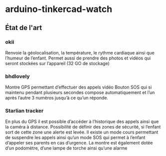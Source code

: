 # arduino-tinkercad-watch







## État de l'art


### okii 

Renvoie la géolocalisation, la température, le rythme cardiaque ainsi que l’humeur de l’enfant. 
Permet aussi de prendre des photos et vidéos qui seront stockées sur l’appareil (32 GO de stockage) 

### bhdlovely 

Montre GPS permettant d’effectuer des appels vidéo 
Bouton SOS qui si maintenu pendant plusieurs secondes compose automatiquement et l’un après l’autre 3 numéros jusqu’à ce qu’un réponde. 

### Starlian tracker 

En plus du GPS il est possible d’accéder à l’historique des appels ainsi que la caméra à distance. Possibilité de définir des zones de sécurité, si l’enfant sort de cette zone une alerte est levée. 
Il existe un mode cours permettant de suspendre les appels ainsi qu’un mode SOS qui permet à l’enfant d’appeler ses parents en cas d’urgence. 
La montre est également dotée d’un podomètre, d’une lampe de torche ainsi qu’une alarme 

